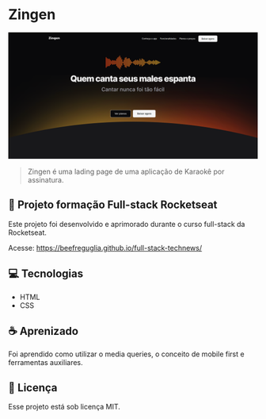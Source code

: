 # Zingen

<img src="./assets/desktop.png" alt="desktop">

> Zingen é uma lading page de uma aplicação de Karaokê por assinatura.


## 🚀 Projeto formação Full-stack Rocketseat

Este projeto foi desenvolvido e aprimorado durante o curso full-stack da Rocketseat.

Acesse:
https://beefreguglia.github.io/full-stack-technews/

## 💻 Tecnologias

- HTML
- CSS

## ☕ Aprenizado

Foi aprendido como utilizar o media queries, o conceito de mobile first e ferramentas auxiliares.

## 📝 Licença

Esse projeto está sob licença MIT.
